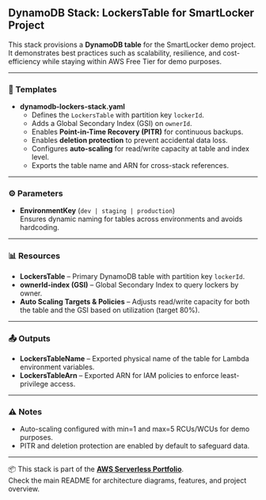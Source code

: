 ## DynamoDB Stack: LockersTable for SmartLocker Project

This stack provisions a **DynamoDB table** for the SmartLocker demo project.  
It demonstrates best practices such as scalability, resilience, and cost-efficiency while staying within AWS Free Tier for demo purposes.

---

### 📄 Templates
- **dynamodb-lockers-stack.yaml**  
  - Defines the `LockersTable` with partition key `lockerId`.  
  - Adds a Global Secondary Index (GSI) on `ownerId`.  
  - Enables **Point-in-Time Recovery (PITR)** for continuous backups.  
  - Enables **deletion protection** to prevent accidental data loss.  
  - Configures **auto-scaling** for read/write capacity at table and index level.  
  - Exports the table name and ARN for cross-stack references.  

---

### ⚙️ Parameters
- **EnvironmentKey** (`dev | staging | production`)  
  Ensures dynamic naming for tables across environments and avoids hardcoding.  

---

### 📊 Resources
- **LockersTable** – Primary DynamoDB table with partition key `lockerId`.  
- **ownerId-index (GSI)** – Global Secondary Index to query lockers by owner.  
- **Auto Scaling Targets & Policies** – Adjusts read/write capacity for both the table and the GSI based on utilization (target 80%).  

---

### 📤 Outputs
- **LockersTableName** – Exported physical name of the table for Lambda environment variables.  
- **LockersTableArn** – Exported ARN for IAM policies to enforce least-privilege access.  

---

### ⚠️ Notes
- Auto-scaling configured with min=1 and max=5 RCUs/WCUs for demo purposes.  
- PITR and deletion protection are enabled by default to safeguard data.  

---

📦 This stack is part of the **[AWS Serverless Portfolio](../../README.md)**.  
Check the main README for architecture diagrams, features, and project overview.
